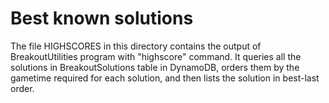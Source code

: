 # Best known solutions

The file HIGHSCORES in this directory contains the output of BreakoutUtilities program with "highscore" command. It queries all the solutions in
BreakoutSolutions table in DynamoDB, orders them by the gametime required for each solution, and then lists the solution in best-last order.
